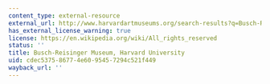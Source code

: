 ```yaml
---
content_type: external-resource
external_url: http://www.harvardartmuseums.org/search-results?q=Busch-Reisinger+Museum%2C+Harvard+University
has_external_license_warning: true
license: https://en.wikipedia.org/wiki/All_rights_reserved
status: ''
title: Busch-Reisinger Museum, Harvard University
uid: cdec5375-8677-4e60-9545-7294c521f449
wayback_url: ''
---
```

